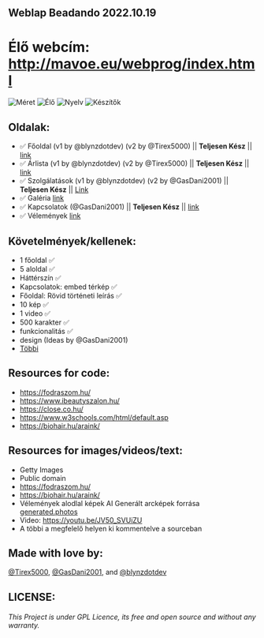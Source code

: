 ## Weblap Beadando 2022.10.19
# Élő webcím: http://mavoe.eu/webprog/index.html
![Méret](https://img.shields.io/github/repo-size/blynzdotdev/weblap-beadando)
![Élő](https://img.shields.io/website?label=weblap&up_message=%C3%A9l%C5%91&url=http%3A%2F%2Fmavoe.eu%2Fwebprog%2Findex.html)
![Nyelv](https://img.shields.io/badge/Language-HTML4-orange)
![Készítők](https://img.shields.io/github/contributors/blynzdotdev/weblap-beadando)


## Oldalak:
- :white_check_mark: Főoldal (v1 by @blynzdotdev) (v2 by @Tirex5000) || **Teljesen Kész** || [link](http://mavoe.eu/webprog/index.html) 
- :white_check_mark: Árlista (v1 by @blynzdotdev) (v2 by @Tirex5000) || **Teljesen Kész** || [link](https://mavoe.eu/webprog/Aloldalak/arlista.html) 
- :white_check_mark: Szolgálatások (v1 by @blynzdotdev) (v2 by @GasDani2001) || **Teljesen Kész** || [Link](https://mavoe.eu/webprog/Aloldalak/szolgaltatasok.html)
- :white_check_mark: Galéria [link](https://mavoe.eu/webprog/Aloldalak/galeria.html)
- :white_check_mark: Kapcsolatok (@GasDani2001) || **Teljesen Kész** || [link](https://mavoe.eu/webprog/Aloldalak/kapcsolatok.html)
- :white_check_mark: Vélemények [link](https://mavoe.eu/webprog/Aloldalak/velemenyek.html)

## Követelmények/kellenek:
- 1 főoldal :white_check_mark:
- 5 aloldal :white_check_mark:
- Háttérszín :white_check_mark:
- Kapcsolatok: embed térkép :white_check_mark:
- Főoldal: Rövid történeti leírás :white_check_mark:
- 10 kép :white_check_mark:
- 1 video :white_check_mark:
- 500 karakter :white_check_mark:
- funkcionalitás :white_check_mark:
- design (Ideas by @GasDani2001)
- [Többi](https://elearning.uni-obuda.hu/main/course/view.php?id=19752#section-5)

## Resources for code:
- https://fodraszom.hu/
- https://www.ibeautyszalon.hu/
- https://close.co.hu/
- https://www.w3schools.com/html/default.asp
- https://biohair.hu/araink/

## Resources for images/videos/text:
- Getty Images
- Public domain
- https://fodraszom.hu/
- https://biohair.hu/araink/
- Vélemények alodlal képek AI Generált arcképek forrása [generated.photos](https://generated.photos/faces)
- Video: https://youtu.be/JV50_SVUiZU
- A többi a megfelelő helyen ki kommentelve a sourceban

## Made with love by:
[@Tirex5000](https://github.com/Tirex5000), [@GasDani2001](https://github.com/GasDani2001), and [@blynzdotdev](https://github.com/blynzdotdev)

## LICENSE:
###### This Project is under GPL Licence, its free and open source and without any warranty. 

